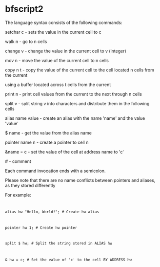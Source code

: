 # bfscript2
The language syntax consists of the following commands:

setchar c - sets the value in the current cell to c 

walk n - go to n cells

change v - change the value in the current cell to v (integer)

mov n - move the value of the current cell to n cells

copy n t - copy the value of the current cell to the cell located n cells from the current

using a buffer located across t cells from the current

print n - print cell values from the current to the next through n cells

split v - split string v into characters and distribute them in the following cells

alias name value - create an alias with the name 'name' and the value 'value'

$ name - get the value from the alias name

pointer name n - create a pointer to cell n

&name = c - set the value of the cell at address name to 'c'

\# - comment

Each command invocation ends with a semicolon.

Please note that there are no name conflicts between pointers and aliases, as they stored differently

For example:
<code>
  
alias hw "Hello, World!"; # Create hw alias
  
pointer hw 1; # Create hw pointer

split $ hw; # Split the string stored in ALIAS hw

& hw = c; # Set the value of 'c' to the cell BY ADDRESS hw
</code>
